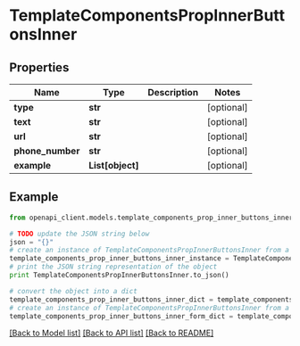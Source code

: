 # TemplateComponentsPropInnerButtonsInner


## Properties
Name | Type | Description | Notes
------------ | ------------- | ------------- | -------------
**type** | **str** |  | [optional] 
**text** | **str** |  | [optional] 
**url** | **str** |  | [optional] 
**phone_number** | **str** |  | [optional] 
**example** | **List[object]** |  | [optional] 

## Example

```python
from openapi_client.models.template_components_prop_inner_buttons_inner import TemplateComponentsPropInnerButtonsInner

# TODO update the JSON string below
json = "{}"
# create an instance of TemplateComponentsPropInnerButtonsInner from a JSON string
template_components_prop_inner_buttons_inner_instance = TemplateComponentsPropInnerButtonsInner.from_json(json)
# print the JSON string representation of the object
print TemplateComponentsPropInnerButtonsInner.to_json()

# convert the object into a dict
template_components_prop_inner_buttons_inner_dict = template_components_prop_inner_buttons_inner_instance.to_dict()
# create an instance of TemplateComponentsPropInnerButtonsInner from a dict
template_components_prop_inner_buttons_inner_form_dict = template_components_prop_inner_buttons_inner.from_dict(template_components_prop_inner_buttons_inner_dict)
```
[[Back to Model list]](../README.md#documentation-for-models) [[Back to API list]](../README.md#documentation-for-api-endpoints) [[Back to README]](../README.md)


